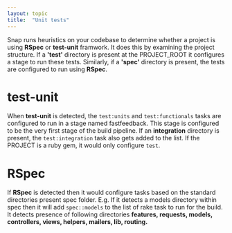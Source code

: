 ```yaml
---
layout: topic
title:  "Unit tests"
---
```


Snap runs heuristics on your codebase to determine whether a project is using **RSpec** or **test-unit** framwork. It does this by examining the project structure. If a **'test'** directory is present at the PROJECT_ROOT it configures a stage to run these tests. Similarly, if a **'spec'** directory is present, the tests are configured to run using **RSpec**.

# test-unit

When **test-unit** is detected, the `test:units`  and `test:functionals` tasks are configured to run in a stage named <span class="stage-name">fastfeedback</span>. This stage is configured to be the very first stage of the build pipeline. If an **integration** directory is present, the `test:integration` task also gets added to the list. If the PROJECT is a ruby gem, it would only configure `test`.


# RSpec

If **RSpec** is detected then it would configure tasks based on the standard directories present spec folder. E.g. If it detects a models directory within spec then it will add `spec::models` to the list of rake task to run for the build. It detects presence of following directories **features, requests, models, controllers, views, helpers, mailers, lib, routing.**



